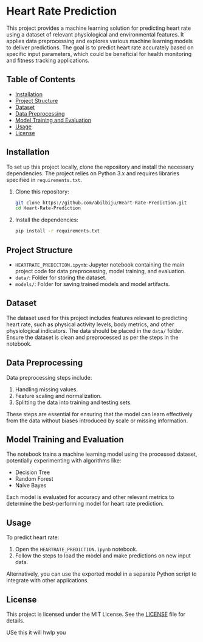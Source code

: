 # Heart Rate Prediction

This project provides a machine learning solution for predicting heart rate using a dataset of relevant physiological and environmental features. It applies data preprocessing and explores various machine learning models to deliver predictions. The goal is to predict heart rate accurately based on specific input parameters, which could be beneficial for health monitoring and fitness tracking applications.

## Table of Contents
- [Installation](#installation)
- [Project Structure](#project-structure)
- [Dataset](#dataset)
- [Data Preprocessing](#data-preprocessing)
- [Model Training and Evaluation](#model-training-and-evaluation)
- [Usage](#usage)
- [License](#license)

## Installation
To set up this project locally, clone the repository and install the necessary dependencies. The project relies on Python 3.x and requires libraries specified in `requirements.txt`.

1. Clone this repository:
    ```bash
    git clone https://github.com/abilbiju/Heart-Rate-Prediction.git
    cd Heart-Rate-Prediction
    ```

2. Install the dependencies:
    ```bash
    pip install -r requirements.txt
    ```

## Project Structure
- `HEARTRATE_PREDICTION.ipynb`: Jupyter notebook containing the main project code for data preprocessing, model training, and evaluation.
- `data/`: Folder for storing the dataset.
- `models/`: Folder for saving trained models and model artifacts.

## Dataset
The dataset used for this project includes features relevant to predicting heart rate, such as physical activity levels, body metrics, and other physiological indicators. The data should be placed in the `data/` folder. Ensure the dataset is clean and preprocessed as per the steps in the notebook.

## Data Preprocessing
Data preprocessing steps include:
1. Handling missing values.
2. Feature scaling and normalization.
3. Splitting the data into training and testing sets.

These steps are essential for ensuring that the model can learn effectively from the data without biases introduced by scale or missing information.

## Model Training and Evaluation
The notebook trains a machine learning model using the processed dataset, potentially experimenting with algorithms like:
- Decision Tree
- Random Forest
- Naive Bayes

Each model is evaluated for accuracy and other relevant metrics to determine the best-performing model for heart rate prediction.

## Usage
To predict heart rate:
1. Open the `HEARTRATE_PREDICTION.ipynb` notebook.
2. Follow the steps to load the model and make predictions on new input data.

Alternatively, you can use the exported model in a separate Python script to integrate with other applications.

## License
This project is licensed under the MIT License. See the [LICENSE](LICENSE) file for details.

USe this it will hwlp you


